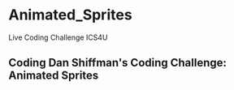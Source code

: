 # Animated_Sprites
Live Coding Challenge ICS4U

## Coding Dan Shiffman's Coding Challenge: **Animated Sprites**
